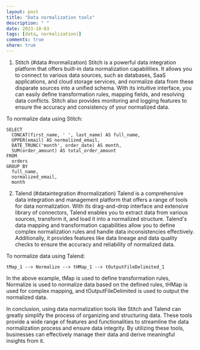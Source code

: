 ```yaml
---
layout: post
title: "Data normalization tools"
description: " "
date: 2023-10-03
tags: [data, normalization)]
comments: true
share: true
---
```


1. Stitch (#data #normalization)
Stitch is a powerful data integration platform that offers built-in data normalization capabilities. It allows you to connect to various data sources, such as databases, SaaS applications, and cloud storage services, and normalize data from these disparate sources into a unified schema. With its intuitive interface, you can easily define transformation rules, mapping fields, and resolving data conflicts. Stitch also provides monitoring and logging features to ensure the accuracy and consistency of your normalized data.

To normalize data using Stitch:
```
SELECT 
  CONCAT(first_name, ' ', last_name) AS full_name,
  UPPER(email) AS normalized_email,
  DATE_TRUNC('month', order_date) AS month,
  SUM(order_amount) AS total_order_amount
FROM
  orders
GROUP BY
  full_name,
  normalized_email,
  month
```

2. Talend (#dataintegration #normalization)
Talend is a comprehensive data integration and management platform that offers a range of tools for data normalization. With its drag-and-drop interface and extensive library of connectors, Talend enables you to extract data from various sources, transform it, and load it into a normalized structure. Talend's data mapping and transformation capabilities allow you to define complex normalization rules and handle data inconsistencies effectively. Additionally, it provides features like data lineage and data quality checks to ensure the accuracy and reliability of normalized data.

To normalize data using Talend:
```
tMap_1 --> Normalize --> tHMap_1 --> tOutputFileDelimited_1
```
In the above example, tMap is used to define transformation rules, Normalize is used to normalize data based on the defined rules, tHMap is used for complex mapping, and tOutputFileDelimited is used to output the normalized data.

In conclusion, using data normalization tools like Stitch and Talend can greatly simplify the process of organizing and structuring data. These tools provide a wide range of features and functionalities to streamline the data normalization process and ensure data integrity. By utilizing these tools, businesses can effectively manage their data and derive meaningful insights from it.